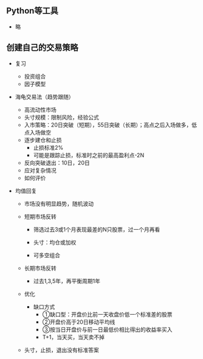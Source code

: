 ## Python等工具

- 略

## 创建自己的交易策略

- 复习

  - 投资组合
  - 因子模型

- 海龟交易法（趋势跟随）

  - 高流动性市场
  - 头寸规模：限制风险，经验公式
  - 入市策略：20日突破（短期），55日突破（长期）；高点之后入场做多，低点入场做空
  - 逐步建仓和止损
    - 止损标准2%
    - 可能是跟踪止损，标准时之前的最高盈利点-2N
  - 反向突破退出：10日，20日
  - 应对复杂情况
  - 如何评价

- 均值回复

  - 市场没有明显趋势，随机波动

  - 短期市场反转

    - 筛选过去3或1个月表现最差的N只股票，过一个月再看

    - 头寸：均仓或加权
    - 可多空组合

  - 长期市场反转

    - 过去1,3,5年，再平衡周期1年

  - 优化

    - 缺口方式
      - ①缺口型：开盘价比前一天收盘价低一个标准差的股票
      - ②开盘价高于20日移动平均线
      - ③按当日开盘价与前一日最低价相比得出的收益率买入
      - T+1，当天买，当天卖不掉

  - 头寸，止损，退出没有标准答案

